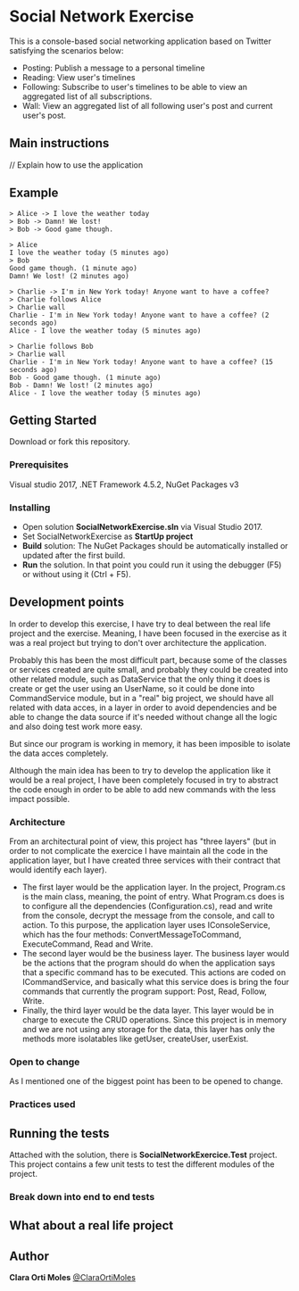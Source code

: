 # Social Network Exercise 
 
This is a console-based social networking application based on Twitter satisfying the scenarios below:

  - Posting: Publish a message to a personal timeline
  - Reading: View user's timelines
  - Following: Subscribe to user's timelines to be able to view an aggregated list of all subscriptions.
  - Wall: View an aggregated list of all following user's post and current user's post.

## Main instructions

// Explain how to use the application

## Example 

    > Alice -> I love the weather today
    > Bob -> Damn! We lost!
    > Bob -> Good game though.
    
    > Alice 
    I love the weather today (5 minutes ago)
    > Bob
    Good game though. (1 minute ago)
    Damn! We lost! (2 minutes ago)
    
    > Charlie -> I'm in New York today! Anyone want to have a coffee?
    > Charlie follows Alice
    > Charlie wall
    Charlie - I'm in New York today! Anyone want to have a coffee? (2 seconds ago)
    Alice - I love the weather today (5 minutes ago)
    
    > Charlie follows Bob
    > Charlie wall
    Charlie - I'm in New York today! Anyone want to have a coffee? (15 seconds ago)
    Bob - Good game though. (1 minute ago)
    Bob - Damn! We lost! (2 minutes ago)
    Alice - I love the weather today (5 minutes ago)

## Getting Started

Download or fork this repository.

### Prerequisites

Visual studio 2017, .NET Framework 4.5.2, NuGet Packages v3 

### Installing

* Open solution **SocialNetworkExercise.sln** via Visual Studio 2017.
* Set SocialNetworkExercise as **StartUp project**
* **Build** solution: The NuGet Packages should be automatically installed or updated after the first build. 
* **Run** the solution. In that point you could run it using the debugger (F5) or without using it (Ctrl + F5). 

## Development points

In order to develop this exercise, I have try to deal between the real life project and the exercise. Meaning, I have been focused in the exercise as it was a real project but trying to don't over architecture the application. 

Probably this has been the most difficult part, because some of the classes or services created are quite small, and probably they could be created into other related module, such as DataService that the only thing it does is create or get the user using an UserName, so it could be done into CommandService module, but in a "real" big project, we should have all related with data acces, in a layer in order to avoid dependencies and be able to change the data source if it's needed without change all the logic and also doing test work more easy. 

But since our program is working in memory, it has been imposible to isolate the data acces completely. 

Although the main idea has been to try to develop the application like it would be a real project, I have been completely focused in try to abstract the code enough in order to be able to add new commands with the less impact possible. 

### Architecture
From an architectural point of view, this project has "three layers" (but in order to not complicate the exercice I have maintain all the code in the application layer, but I have created three services with their contract that would identify each layer). 
* The first layer would be the application layer. In the project, Program.cs is the main class, meaning, the point of entry. What Program.cs does is to configure all the dependencies (Configuration.cs), read and write from the console, decrypt the message from the console, and call to action.
To this purpose, the application layer uses IConsoleService, which has the four methods: ConvertMessageToCommand, ExecuteCommand, Read and Write.
* The second layer would be the business layer. The business layer would be the actions that the program should do when the application says that a specific command has to be executed. This actions are coded on ICommandService, and basically what this service does is bring the four commands that currently the program support: Post, Read, Follow, Write. 
* Finally, the third layer would be the data layer. This layer would be in charge to execute the CRUD operations. Since this project is in memory and we are not using any storage for the data, this layer has only the methods more isolatables like getUser, createUser, userExist.  

### Open to change
As I mentioned one of the biggest point has been to be opened to change. 

### Practices used 

## Running the tests

Attached with the solution, there is **SocialNetworkExercice.Test** project. This project contains a few unit tests to test the different modules of the project. 

### Break down into end to end tests





## What about a real life project

## Author 

**Clara Orti Moles** 
[@ClaraOrtiMoles](https://twitter.com/ClaraOrtiMoles)


